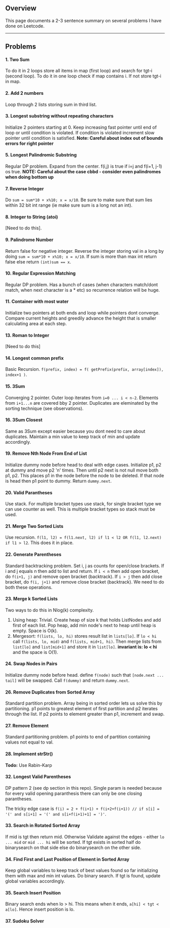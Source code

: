 
## Overview

This page documents a 2-3 sentence summary on several problems I have done on Leetcode.

----------

## Problems

#### 1. Two Sum
To do it in 2 loops store all items in map (first loop) and search for tgt-i (second loop).
To do it in one loop check if map contains i. If not store tgt-i in map.

#### 2. Add 2 numbers
Loop through 2 lists storing sum in third list.

#### 3. Longest substring without repeating characters
Initialize 2 pointers starting at 0. Keep increasing fast pointer until end of loop or until condition is violated. If condition is violated increment slow pointer until condition is satisfied.
**Note: Careful about index out of bounds errors for right pointer**

#### 5. Longest Palindromic Substring
Regular DP problem. Expand from the center. f(i,j) is true if i=j and f(i+1, j-1) os true. 
**NOTE: Careful about the case cbbd - consider even palindromes when doing bottom up**

#### 7. Reverse Integer
Do `sum = sum*10 + x%10; x = x/10`. Be sure to make sure that sum lies within 32 bit int range (ie make sure sum is a long not an int).

#### 8. Integer to String (atoi)
[Need to do this].

#### 9. Palindrome Number
Return false for negative integer. Reverse the integer storing val in a long by doing `sum = sum*10 + x%10; x = x/10`. If sum is more than max int return false else return `(int)sum == x`.

#### 10. Regular Expression Matching
Regular DP problem. Has a bunch of cases (when characters match/dont match, when next character is a * etc) so recurrence relation will be huge.

#### 11. Container with most water
Initialize two pointers at both ends and loop while pointers dont converge. Compare current heights and greedily advance the height that is smaller calculating area at each step.

#### 13. Roman to Integer
[Need to do this]

#### 14. Longest common prefix
Basic Recursion. `f(prefix, index) = f( getPrefix(prefix, array[index]), index+1 )`.

#### 15. 3Sum
Converging 2 pointer. Outer loop iterates from `i=0 ... i < n-2`. Elements from `i+1...n` are covered bby 2 pointer. Duplicates are eleminated by the sorting technique (see observations).

#### 16. 3Sum Closest
Same as 3Sum except easier because you dont need to care about duplicates. Maintain a min value to keep track of min and update accordingly.

#### 19. Remove Nth Node From End of List
Initialize dummy node before head to deal with edge cases. Initialize p1, p2 at dummy and move p2 'n' times. Then until p2 next is not null move both p1, p2. This places p1 in the node before the node to be deleted. If that node is head then p1 point to dummy. Return `dummy.next`.

#### 20. Valid Parantheses
Use stack. For multiple bracket types use stack, for single bracket type we can use counter as well. This is multiple bracket types so stack must be used.

#### 21. Merge Two Sorted Lists
Use recursion. `f(l1, l2) = f(l1.next, l2) if l1 < l2 OR f(l1, l2.next) if l1 > l2`.  This does it in place.

#### 22. Generate Parentheses
Standard backtracking problem. Set i, j as counts for open/close brackets. If i and j equals n then add to list and return. If `i < n` then add open bracket, do `f(i+1, j)` and remove open bracket (backtrack). If `i > j` then add close bracket, do `f(i, j+1)` and remove close bracket (backtrack). We need to do both these operations.

#### 23. Merge k Sorted Lists
Two ways to do this in Nlog(k) complexity. 
1. Using heap: Trivial. Create heap of size k that holds ListNodes and add first of each list. Pop heap, add min node's next to heap until heap is empty. Space is O(k).
2. Mergesort: `f(lists, lo, hi)` stores result list in `lists[lo]`. If `lo < hi` call `f(lists, lo, mid)` and `f(lists, mid+1, hi)`. Then merge lists from `list[lo]` and `list[mid+1]` and store it in `list[lo]`. **invariant is: lo < hi** and the space is O(1).

#### 24. Swap Nodes in Pairs
Initialize dummy node before head. define `f(node)` such that `[node.next ... tail]` will be swapped. Call `f(dummy)` and return `dummy.next`.

#### 26. Remove Duplicates from Sorted Array
Standard partition problem. Array being in sorted order lets us solve this by partitioning. p1 points to greatest element of first partition and p2 iterates through the list. If p2 points to element greater than p1, increment and swap.

#### 27. Remove Element
Standard partitioning problem. p1 points to end of partition containing values not equal to val.

#### 28. Implement strStr()
**Todo:** Use Rabin-Karp

#### 32. Longest Valid Parentheses
DP pattern 2 (see dp section in this repo). Single param is needed because for every valid opening paranthesis there can only be one closing parantheses. 

The tricky edge case is `f(i) = 2 + f(i+1) + f(i+2+f(i+1)) // if s[i] = '(' and s[i+1] = '(' and s[i+f(i+1)+1] = ')'`.

#### 33. Search in Rotated Sorted Array
If mid is tgt then return mid. Otherwise Validate against the edges - either `lo ... mid` or `mid ... hi` will be sorted. If tgt exists in sorted half do binarysearch on that side else do binarysearch on the other side.

#### 34. Find First and Last Position of Element in Sorted Array
Keep global variables to keep track of best values found so far initializing them with max and min int values. Do binary search. If tgt is found, update global variables accordingly.

#### 35. Search Insert Position
Binary search ends when lo > hi. This means when it ends, `a[hi] < tgt < a[lo]`. Hence insert position is lo.

#### 37. Sudoku Solver
